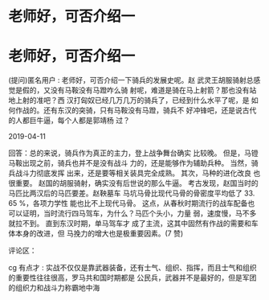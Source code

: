 # 老师好，可否介绍一

# 老师好，可否介绍一

(提问)匿名用户 : 老师好，可否介绍一下骑兵的发展史呢。赵 武灵王胡服骑射总感觉是假的，又没有马鞍没有马蹬咋么骑 射呢，难道是骑在马上射箭？那也没有站地上射的准吧？西 汉打匈奴已经几万几万的骑兵了，已经到什么水平了呢，是 如何作战的。还有东汉的突骑，只有马鞍没有马蹬，骑兵不 好冲锋吧，还是说古代的人都巨牛逼，每个人都是郭靖杨 过？

2019-04-11

回答：总的来说，骑兵作为真正的主力，登上战争舞台确实 比较晚。 但是，马镫马鞍出现之前，骑兵也并不是没有战斗 力的，还是能够作为辅助兵种。 当然，骑兵战斗力彻底发挥 出来，还是要等相关装具完全成熟。 其次，马种的进化改良 也很重要。 赵国的胡服骑射，确实没有后世说的那么牛逼。 考古发现，赵国当时的马匹比两汉后的马匹要差。赵鞅墓车 马坑马骨比现代马骨的骨密度平均低了 33\. 65 %，各项力学性 能也比不上现代马骨。 这点，从春秋时期流行的战车配备也 可以证明，当时流行四马驾车，为什么？马匹个头小，力量 弱，速度慢，马不多就拉不到。 直到东汉时期，单马驾车才 成了主流，这其中固然有作战的需要和车体本身的改进，但 马挽力的增大也是极重要因素。(7 赞)

评论区：

cg 有点才 : 实战不仅仅是靠武器装备，还有士气、组织、指挥，而且士气和组织的重要性往往很高，罗马共和国时期都是 公民兵，武器并不是最好的，但是军团的组织力和战斗力称霸地中海